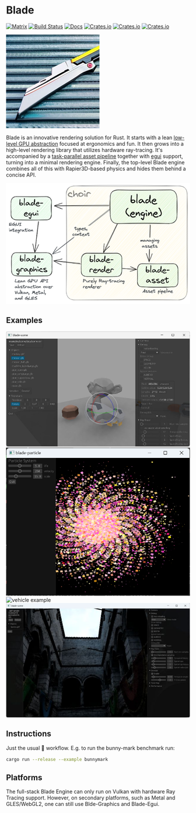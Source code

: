# Blade

[![Matrix](https://img.shields.io/static/v1?label=dev&message=%23blade&color=blueviolet&logo=matrix)](https://matrix.to/#/#blade-dev:matrix.org)
[![Build Status](https://github.com/kvark/blade/workflows/check/badge.svg)](https://github.com/kvark/blade/actions)
[![Docs](https://docs.rs/blade/badge.svg)](https://docs.rs/blade)
[![Crates.io](https://img.shields.io/crates/v/blade.svg?label=blade)](https://crates.io/crates/blade)
[![Crates.io](https://img.shields.io/crates/v/blade-graphics.svg?label=blade-graphics)](https://crates.io/crates/blade-graphics)
[![Crates.io](https://img.shields.io/crates/v/blade-render.svg?label=blade-render)](https://crates.io/crates/blade-render)

![](logo.png)

Blade is an innovative rendering solution for Rust. It starts with a lean [low-level GPU abstraction](https://youtu.be/63dnzjw4azI?t=623) focused at ergonomics and fun. It then grows into a high-level rendering library that utilizes hardware ray-tracing. It's accompanied by a [task-parallel asset pipeline](https://youtu.be/1DiA3OYqvqU) together with [egui](https://www.egui.rs/) support, turning into a minimal rendering engine. Finally, the top-level Blade engine combines all of this with Rapier3D-based physics and hides them behind a concise API.

![architecture](https://raw.githubusercontent.com/kvark/blade/main/docs/architecture2.png)

## Examples

![scene editor](../blade-egui/etc/scene-editor.jpg)
![particle example](../blade-graphics/etc/particles.png)
![vehicle example](vehicle-colliders.jpg)
![sponza scene](../blade-render/etc/sponza.jpg)

## Instructions

Just the usual :crab: workflow. E.g. to run the bunny-mark benchmark run:

```bash
cargo run --release --example bunnymark
```

## Platforms

The full-stack Blade Engine can only run on Vulkan with hardware Ray Tracing support.
However, on secondary platforms, such as Metal and GLES/WebGL2, one can still use Blde-Graphics and Blade-Egui.
